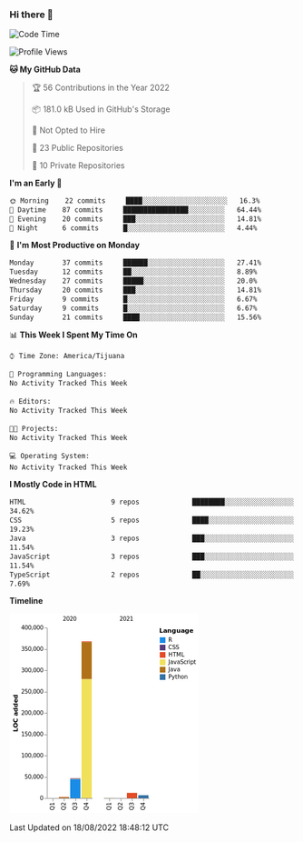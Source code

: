 ### Hi there 👋

<!--START_SECTION:waka-->
![Code Time](http://img.shields.io/badge/Code%20Time-105%20hrs%2022%20mins-blue)

![Profile Views](http://img.shields.io/badge/Profile%20Views-0-blue)

**🐱 My GitHub Data** 

> 🏆 56 Contributions in the Year 2022
 > 
> 📦 181.0 kB Used in GitHub's Storage 
 > 
> 🚫 Not Opted to Hire
 > 
> 📜 23 Public Repositories 
 > 
> 🔑 10 Private Repositories  
 > 
**I'm an Early 🐤** 

```text
🌞 Morning    22 commits     ████░░░░░░░░░░░░░░░░░░░░░   16.3% 
🌆 Daytime    87 commits     ████████████████░░░░░░░░░   64.44% 
🌃 Evening    20 commits     ███░░░░░░░░░░░░░░░░░░░░░░   14.81% 
🌙 Night      6 commits      █░░░░░░░░░░░░░░░░░░░░░░░░   4.44%

```
📅 **I'm Most Productive on Monday** 

```text
Monday       37 commits     ██████░░░░░░░░░░░░░░░░░░░   27.41% 
Tuesday      12 commits     ██░░░░░░░░░░░░░░░░░░░░░░░   8.89% 
Wednesday    27 commits     █████░░░░░░░░░░░░░░░░░░░░   20.0% 
Thursday     20 commits     ███░░░░░░░░░░░░░░░░░░░░░░   14.81% 
Friday       9 commits      █░░░░░░░░░░░░░░░░░░░░░░░░   6.67% 
Saturday     9 commits      █░░░░░░░░░░░░░░░░░░░░░░░░   6.67% 
Sunday       21 commits     ████░░░░░░░░░░░░░░░░░░░░░   15.56%

```


📊 **This Week I Spent My Time On** 

```text
⌚︎ Time Zone: America/Tijuana

💬 Programming Languages: 
No Activity Tracked This Week

🔥 Editors: 
No Activity Tracked This Week

🐱‍💻 Projects: 
No Activity Tracked This Week

💻 Operating System: 
No Activity Tracked This Week

```

**I Mostly Code in HTML** 

```text
HTML                     9 repos             ████████░░░░░░░░░░░░░░░░░   34.62% 
CSS                      5 repos             ████░░░░░░░░░░░░░░░░░░░░░   19.23% 
Java                     3 repos             ███░░░░░░░░░░░░░░░░░░░░░░   11.54% 
JavaScript               3 repos             ███░░░░░░░░░░░░░░░░░░░░░░   11.54% 
TypeScript               2 repos             ██░░░░░░░░░░░░░░░░░░░░░░░   7.69%

```


**Timeline**

![Chart not found](https://raw.githubusercontent.com/Aarushi-Pandey/Aarushi-Pandey/main/charts/bar_graph.png) 


 Last Updated on 18/08/2022 18:48:12 UTC
<!--END_SECTION:waka-->
